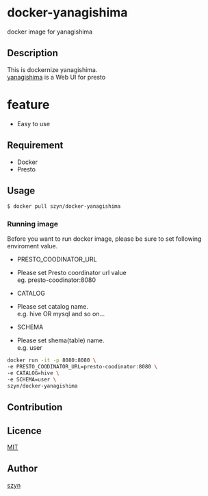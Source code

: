 # docker-yanagishima
docker image for yanagishima

## Description
This is dockernize yanagishima.  
[yanagishima](https://github.com/wyukawa/yanagishima) is a Web UI for presto

# feature
* Easy to use

## Requirement
* Docker
* Presto

## Usage

```bash
$ docker pull szyn/docker-yanagishima
```

### Running image
Before you want to run docker image,
please be sure to set following enviroment value.

* PRESTO_COODINATOR_URL  
 - Please set Presto coordinator url value  
 eg. presto-coodinator:8080
* CATALOG  
 - Please set catalog name.  
 e.g. hive OR mysql and so on...
* SCHEMA
 - Please set shema(table) name.  
 e.g. user


```bash
docker run -it -p 8080:8080 \
-e PRESTO_COODINATOR_URL=presto-coodinator:8080 \
-e CATALOG=hive \
-e SCHEMA=user \
szyn/docker-yanagishima
```

## Contribution


## Licence
[MIT](https://github.com/szyn/docker-yanagishima/blob/master/LICENSE)

## Author
[szyn](https://github.com/szyn)
